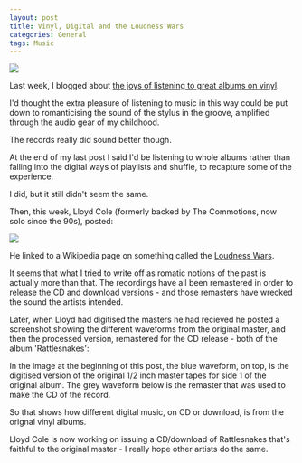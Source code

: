 ```yaml
---
layout: post
title: Vinyl, Digital and the Loudness Wars
categories: General
tags: Music
---
```


![](https://farm8.staticflickr.com/7449/16237097567_8e11cc235c_c.jpg)

Last week, I blogged about [the joys of listening to great albums on vinyl](http://www.steveparks.co.uk/Listening-To-Records/).

I'd thought the extra pleasure of listening to music in this way could be put down to romanticising the sound of the stylus in the groove, amplified through the audio gear of my childhood.

The records really did sound better though.

At the end of my last post I said I'd be listening to whole albums rather than falling into the digital ways of playlists and shuffle, to recapture some of the experience.

I did, but it still didn't seem the same.

Then, this week, Lloyd Cole (formerly backed by The Commotions, now solo since the 90s), posted:

![](https://farm8.staticflickr.com/7369/16235468477_4c39ed523d_c.jpg)

He linked to a Wikipedia page on something called the [Loudness Wars](http://en.wikipedia.org/wiki/Loudness_war).

It seems that what I tried to write off as romatic notions of the past is actually more than that. The recordings have all been remastered in order to release the CD and download versions - and those remasters have wrecked the sound the artists intended.

Later, when Lloyd had digitised the masters he had recieved he posted a screenshot showing the different waveforms from the original master, and then the processed version, remastered for the CD release - both of the album 'Rattlesnakes':

In the image at the beginning of this post, the blue waveform, on top, is the digitised version of the original 1/2 inch master tapes for side 1 of the original album. The grey waveform below is the remaster that was used to make the CD of the record.

So that shows how different digital music, on CD or download, is from the orignal vinyl albums.

Lloyd Cole is now working on issuing a CD/download of Rattlesnakes that's faithful to the original master - I really hope other artists do the same.

